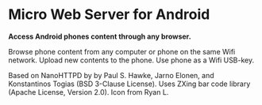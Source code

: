 # Micro Web Server for Android

**Access Android phones content through any browser.**

Browse phone content from any computer or phone on the same Wifi network. 
Upload new contents to the phone. 
Use phone as a Wifi USB-key.

Based on NanoHTTPD by by Paul S. Hawke, Jarno Elonen, and Konstantinos Togias (BSD 3-Clause License). Uses ZXing bar code library (Apache License, Version 2.0). Icon from Ryan L.